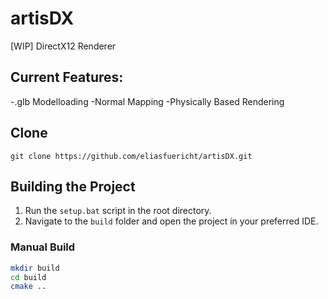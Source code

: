 # artisDX
[WIP] DirectX12 Renderer

## Current Features:
-.glb Modelloading
-Normal Mapping
-Physically Based Rendering

## Clone
```git clone https://github.com/eliasfuericht/artisDX.git```

## Building the Project
1. Run the `setup.bat` script in the root directory.
2. Navigate to the `build` folder and open the project in your preferred IDE.

### Manual Build
   ```bash
   mkdir build
   cd build
   cmake ..
   ```
   
